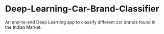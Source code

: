 # Deep-Learning-Car-Brand-Classifier
An end-to-end Deep Learning app to classify different car brands found in the Indian Market.
